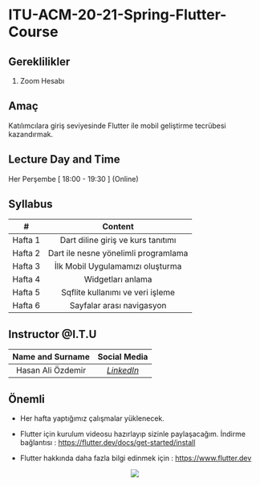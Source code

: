 # ITU-ACM-20-21-Spring-Flutter-Course

## Gereklilikler
1. Zoom Hesabı

## Amaç
Katılımcılara giriş seviyesinde Flutter ile mobil geliştirme tecrübesi kazandırmak.

## Lecture Day and Time

Her Perşembe  [ 18:00 - 19:30 ] (Online)

## Syllabus

|  # | **Content**  |
| :------------: | :------------: |
| Hafta 1 | Dart diline giriş ve kurs tanıtımı
| Hafta 2 | Dart ile nesne yönelimli programlama
| Hafta 3 | İlk Mobil Uygulamamızı oluşturma
| Hafta 4 | Widgetları anlama
| Hafta 5 | Sqflite kullanımı ve veri işleme
| Hafta 6 | Sayfalar arası navigasyon

## Instructor @I.T.U
| **Name and Surname** | **Social Media** |
| :------------: | :------------: | 
| Hasan Ali Özdemir | [*LinkedIn*](https://www.linkedin.com/in/hasanaliozdemir/) |



## Önemli
- Her hafta yaptığımız çalışmalar yüklenecek.

- Flutter için kurulum videosu hazırlayıp sizinle paylaşacağım.
    İndirme bağlantısı : https://flutter.dev/docs/get-started/install

- Flutter hakkında daha fazla bilgi edinmek için : https://www.flutter.dev


<p align="center">
  <a href="//ituacm.com" target="_blank">
    <img src="https://ituacm.com/wp-content/uploads/2017/08/itu-logo.png">
  </a>
</p>
